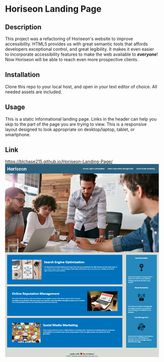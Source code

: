 # Horiseon Landing Page

## Description

This project was a refactoring of Horiseon's website to improve accessibility.  HTML5 provides us with great semantic tools that affords developers exceptional control, and great legibility.  It  makes it even easier to incorporate accessibility features to make the web available to **_everyone_**!  Now Horiseon will be able to reach even more prospective clients.

## Installation

Clone this repo to your local host, and open in your text editor of choice.  All needed assets are included.

## Usage

This is a static informational landing page.  Links in the header can help you skip to the part of the page you are trying to view.  This is a responsive layout designed to look appropriate on desktop/laptop, tablet, or smartphone.

## Link

https://blchase215.github.io/Horiseon-Landing-Page/
![Horiseon Landing Page Layout](/assets/images/Horiseon_landing_page_screenshot.png)


